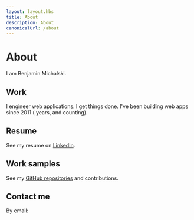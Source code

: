 ```yaml
---
layout: layout.hbs
title: About
description: About
canonicalUrl: /about
---
```

# About
<i class="fa fa-fw fa-user me-1"></i>I am Benjamin Michalski.
## Work
<i class="fa fa-fw fa-briefcase me-1"></i>I engineer web applications. I get things done.
<i class="fa fa-fw fa-clock me-1"></i>I've been building web apps since 2011<span id="years-counter-wrapper" class="d-none"> (<span id="years-counter"></span> years, and counting)</span>.
## Resume
<i class="fab fa-fw fa-linkedin me-1"></i>See my resume on [LinkedIn](https://www.linkedin.com/in/benmichalski).
## Work samples
<i class="fab fa-fw fa-github me-1"></i>See my [GitHub repositories](https://github.com/bmichalski) and contributions.
<div id="contact-info-wrapper" class="d-none"><h2>Contact me</h2><span><i class="fa fa-envelope me-1"></i> By email: <a id="email"></a></span></div>

<script type="text/javascript">
  'use strict';
  
  var parts = [
   'b',
   'e',
   'n',
   '@',
   'b',
   'm',
   'i',
   'c',
   'h',
   'a',
   'l',
   's',
   'k',
   'i',
   '.',
   'c',
   'o',
   'm',
  ];
  
  const full = parts.join('');

  document.getElementById('years-counter').innerHTML = ((new Date).getFullYear() - 2011) + 1;
  document.getElementById('email').innerHTML = full;
  document.getElementById('email').setAttribute('href', 'mailto:' + full);
  document.getElementById('years-counter-wrapper').classList.remove('d-none');
  document.getElementById('contact-info-wrapper').classList.remove('d-none');
</script>
